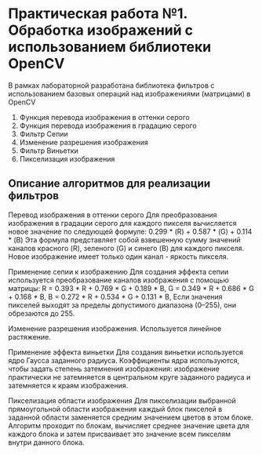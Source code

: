 # Практическая работа №1. Обработка изображений с использованием библиотеки OpenCV
В рамках лабораторной разработана библиотека фильтров с использованием базовых операций над изображениями (матрицами) в OpenCV

1. Функция перевода изображения в оттенки серого
2. Функция перевода изображения в градацию серого
3. Фильтр Сепии
4. Изменение разрешения изображения
5. Фильтр Виньетки
6. Пикселизация изображения

## Описание алгоритмов для реализации фильтров

Перевод изображения в оттенки серого
Для преобразования изображения в градации серого для каждого пикселя вычисляется новое значение по следующей формуле:
0.299 * (R) + 0.587 * (G) + 0.114 * (B)
Эта формула представляет собой взвешенную сумму значений каналов красного (R), зеленого (G) и синего (B) для каждого пикселя. Новое изображение имеет только один канал - яркость пикселя.

Применение сепии к изображению Для создания эффекта сепии используется преобразование каналов изображения с помощью матрицы:
R = 0.393 * R + 0.769 * G + 0.189 * B, G = 0.349 * R + 0.686 * G + 0.168 * B, B = 0.272 * R + 0.534 * G + 0.131 * B, Если значения пикселей выходят за пределы допустимого диапазона (0–255), они обрезаются до 255.

Изменение разрешения изображения. Используется линейное растяжение.

Применение эффекта виньетки Для создания виньетки используется ядро Гаусса заданного радиуса. Коэффициенты ядра используются, чтобы задать степень затемнения изображения: изображение практически не затемняется в центральном круге заданного радиуса и затемняется к краям изображения.

Пикселизация области изображения Для пикселизации выбранной прямоугольной области изображения каждый блок пикселей в заданной области заменяется средним значением цветов в этом блоке. Алгоритм проходит по блокам, вычисляет среднее значение цвета для каждого блока и затем присваивает это значение всем пикселям внутри данного блока.